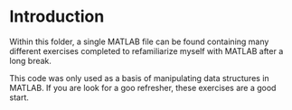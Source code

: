 # Introduction 

Within this folder, a single MATLAB file can be found containing many different exercises completed to refamiliarize myself with MATLAB after a long break.

This code was only used as a basis of manipulating data structures in MATLAB. If you are look for a goo refresher, these exercises are a good start.
